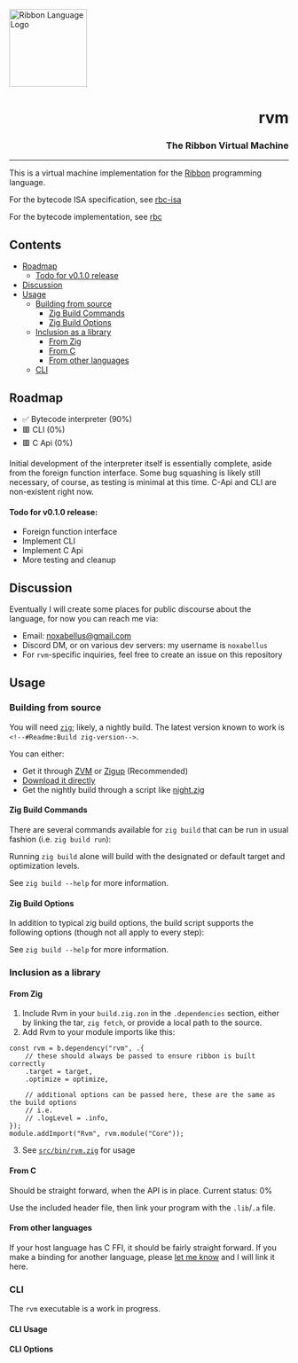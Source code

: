 <div align="left">
  <img style="height: 10em"
       alt="Ribbon Language Logo"
       src="https://ribbon-lang.github.io/images/logo_full.svg"
       />
</div>

<div align="right">
  <h1>rvm</h1>
  <h3>The Ribbon Virtual Machine</h3>
  <sup><!--#Readme:Build version--></sup>
</div>

---

This is a virtual machine implementation for the
[Ribbon](https://ribbon-lang.github.io) programming language.

For the bytecode ISA specification, see [rbc-isa](https://github.com/ribbon-lang/rbc-isa)

For the bytecode implementation, see [rbc](https://github.com/ribbon-lang/rbc)


## Contents

+ [Roadmap](#roadmap)
    - [Todo for v0.1.0 release](#todo-for-v010-release)
+ [Discussion](#discussion)
+ [Usage](#usage)
    - [Building from source](#building-from-source)
        * [Zig Build Commands](#zig-build-commands)
        * [Zig Build Options](#zig-build-options)
    - [Inclusion as a library](#inclusion-as-a-library)
        * [From Zig](#from-zig)
        * [From C](#from-c)
        * [From other languages](#from-other-languages)
    - [CLI](#cli)

## Roadmap

+ ✅ Bytecode interpreter (90%)
+ 🟥 CLI (0%)
+ 🟥 C Api (0%)

Initial development of the interpreter itself is essentially complete, aside
from the foreign function interface. Some bug squashing is likely still
necessary, of course, as testing is minimal at this time. C-Api and CLI are
non-existent right now.

#### Todo for v0.1.0 release:
+ Foreign function interface
+ Implement CLI
+ Implement C Api
+ More testing and cleanup


## Discussion

Eventually I will create some places for public discourse about the language,
for now you can reach me via:
- Email: noxabellus@gmail.com
- Discord DM, or on various dev servers: my username is `noxabellus`
- For `rvm`-specific inquiries, feel free to create an issue on this repository


## Usage

### Building from source

You will need [`zig`](https://ziglang.org/); likely, a nightly build.
The latest version known to work is `<!--#Readme:Build zig-version-->`.

You can either:
+ Get it through [ZVM](https://www.zvm.app/) or [Zigup](https://marler8997.github.io/zigup/) (Recommended)
+ [Download it directly](https://ziglang.org/download)
+ Get the nightly build through a script like [night.zig](https://github.com/jsomedon/night.zig/)

#### Zig Build Commands
There are several commands available for `zig build` that can be run in usual fashion (i.e. `zig build run`):
<!--#Readme:Build commands-->

Running `zig build` alone will build with the designated or default target and optimization levels.

See `zig build --help` for more information.

#### Zig Build Options
In addition to typical zig build options, the build script supports the following options (though not all apply to every step):
<!--#Readme:Build options-->

See `zig build --help` for more information.

### Inclusion as a library

#### From Zig

1. Include Rvm in your `build.zig.zon` in the `.dependencies` section,
   either by linking the tar, `zig fetch`, or provide a local path to the source.
2. Add Rvm to your module imports like this:
```zig
const rvm = b.dependency("rvm", .{
    // these should always be passed to ensure ribbon is built correctly
    .target = target,
    .optimize = optimize,

    // additional options can be passed here, these are the same as the build options
    // i.e.
    // .logLevel = .info,
});
module.addImport("Rvm", rvm.module("Core"));
```
3. See [`src/bin/rvm.zig`](src/bin/rvm.zig) for usage

#### From C

Should be straight forward, when the API is in place. Current status: 0%

Use the included header file, then link your program with the `.lib`/`.a` file.

#### From other languages

If your host language has C FFI, it should be fairly straight forward. If you make a binding for another language, please [let me know](#discussion) and I will link it here.


### CLI

The `rvm` executable is a work in progress.

#### CLI Usage
<!--#Readme:CLI usage-->

#### CLI Options
<!--#Readme:CLI options-->
